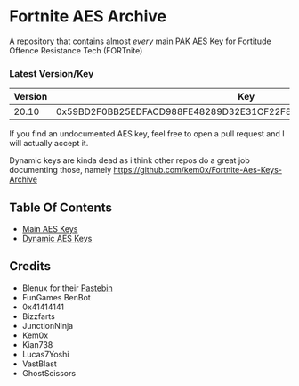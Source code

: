 # Fortnite AES Archive
A repository that contains almost *every* main PAK AES Key for Fortitude Offence Resistance Tech (FORTnite)

### Latest Version/Key
| Version | Key |
|---------|-----|
| 20.10   | 0x59BD2F0BB25EDFACD988FE48289D32E31CF22F8F5344C5F7769089ED7355473C |

If you find an undocumented AES key, feel free to open a pull request and I will actually accept it.

Dynamic keys are kinda dead as i think other repos do a great job documenting those, namely https://github.com/kem0x/Fortnite-Aes-Keys-Archive

## Table Of Contents
- [Main AES Keys](https://github.com/dippyshere/fortnite-aes-archive/tree/master/archive/main.md)
- [Dynamic AES Keys](https://github.com/dippyshere/fortnite-aes-archive/tree/master/archive/dynamic)

## Credits
- Blenux for their [Pastebin](https://pastebin.com/raw/SCWdTWbj)
- FunGames BenBot
- 0x41414141
- Bizzfarts
- JunctionNinja
- Kem0x
- Kian738
- Lucas7Yoshi
- VastBlast
- GhostScissors
